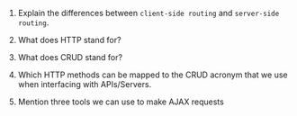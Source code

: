 1.  Explain the differences between `client-side routing` and `server-side routing`.



2.  What does HTTP stand for?



3.  What does CRUD stand for?



4.  Which HTTP methods can be mapped to the CRUD acronym that we use when interfacing with APIs/Servers.



5.  Mention three tools we can use to make AJAX requests

